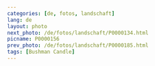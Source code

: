 ```yaml
---
categories: [de, fotos, landschaft]
lang: de
layout: photo
next_photo: /de/fotos/landschaft/P0000134.html
picname: P0000156
prev_photo: /de/fotos/landschaft/P0000185.html
tags: [Bushman Candle]
---
```

